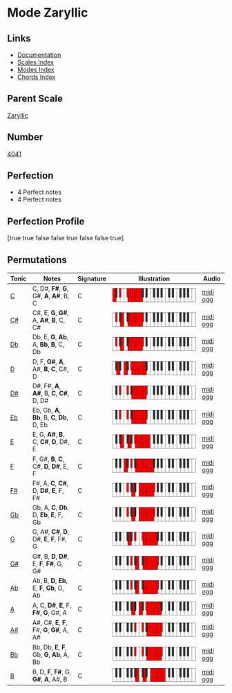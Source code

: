 # Mode Zaryllic

## Links

- [Documentation](index.md)
- [Scales Index](Scales.md)
- [Modes Index](Modes.md)
- [Chords Index](Chords.md)

## Parent Scale

[Zaryllic](ScaleZaryllic.md)

## Number

[4041](https://ianring.com/musictheory/scales/4041)

## Perfection

- 4 Perfect notes
- 4 Perfect notes

## Perfection Profile

[true true false false true false false true]

## Permutations

| Tonic | Notes | Signature | Illustration | Audio |
|-------|-------|-----------|--------------|-------|
| [C](ModeCNaturalZaryllic.md) | C, D#, **F#**, **G**, G#, **A**, **A#**, B, C | C | ![CNaturalZaryllic](ModeCNaturalZaryllic.png) | [midi](ModeCNaturalZaryllic.mid) [ogg](ModeCNaturalZaryllic.ogg) |
| [C#](ModeCSharpZaryllic.md) | C#, E, **G**, **G#**, A, **A#**, **B**, C, C# | C | ![CSharpZaryllic](ModeCSharpZaryllic.png) | [midi](ModeCSharpZaryllic.mid) [ogg](ModeCSharpZaryllic.ogg) |
| [Db](ModeDFlatZaryllic.md) | Db, E, **G**, **Ab**, A, **Bb**, **B**, C, Db | C | ![DFlatZaryllic](ModeDFlatZaryllic.png) | [midi](ModeDFlatZaryllic.mid) [ogg](ModeDFlatZaryllic.ogg) |
| [D](ModeDNaturalZaryllic.md) | D, F, **G#**, **A**, A#, **B**, **C**, C#, D | C | ![DNaturalZaryllic](ModeDNaturalZaryllic.png) | [midi](ModeDNaturalZaryllic.mid) [ogg](ModeDNaturalZaryllic.ogg) |
| [D#](ModeDSharpZaryllic.md) | D#, F#, **A**, **A#**, B, **C**, **C#**, D, D# | C | ![DSharpZaryllic](ModeDSharpZaryllic.png) | [midi](ModeDSharpZaryllic.mid) [ogg](ModeDSharpZaryllic.ogg) |
| [Eb](ModeEFlatZaryllic.md) | Eb, Gb, **A**, **Bb**, B, **C**, **Db**, D, Eb | C | ![EFlatZaryllic](ModeEFlatZaryllic.png) | [midi](ModeEFlatZaryllic.mid) [ogg](ModeEFlatZaryllic.ogg) |
| [E](ModeENaturalZaryllic.md) | E, G, **A#**, **B**, C, **C#**, **D**, D#, E | C | ![ENaturalZaryllic](ModeENaturalZaryllic.png) | [midi](ModeENaturalZaryllic.mid) [ogg](ModeENaturalZaryllic.ogg) |
| [F](ModeFNaturalZaryllic.md) | F, G#, **B**, **C**, C#, **D**, **D#**, E, F | C | ![FNaturalZaryllic](ModeFNaturalZaryllic.png) | [midi](ModeFNaturalZaryllic.mid) [ogg](ModeFNaturalZaryllic.ogg) |
| [F#](ModeFSharpZaryllic.md) | F#, A, **C**, **C#**, D, **D#**, **E**, F, F# | C | ![FSharpZaryllic](ModeFSharpZaryllic.png) | [midi](ModeFSharpZaryllic.mid) [ogg](ModeFSharpZaryllic.ogg) |
| [Gb](ModeGFlatZaryllic.md) | Gb, A, **C**, **Db**, D, **Eb**, **E**, F, Gb | C | ![GFlatZaryllic](ModeGFlatZaryllic.png) | [midi](ModeGFlatZaryllic.mid) [ogg](ModeGFlatZaryllic.ogg) |
| [G](ModeGNaturalZaryllic.md) | G, A#, **C#**, **D**, D#, **E**, **F**, F#, G | C | ![GNaturalZaryllic](ModeGNaturalZaryllic.png) | [midi](ModeGNaturalZaryllic.mid) [ogg](ModeGNaturalZaryllic.ogg) |
| [G#](ModeGSharpZaryllic.md) | G#, B, **D**, **D#**, E, **F**, **F#**, G, G# | C | ![GSharpZaryllic](ModeGSharpZaryllic.png) | [midi](ModeGSharpZaryllic.mid) [ogg](ModeGSharpZaryllic.ogg) |
| [Ab](ModeAFlatZaryllic.md) | Ab, B, **D**, **Eb**, E, **F**, **Gb**, G, Ab | C | ![AFlatZaryllic](ModeAFlatZaryllic.png) | [midi](ModeAFlatZaryllic.mid) [ogg](ModeAFlatZaryllic.ogg) |
| [A](ModeANaturalZaryllic.md) | A, C, **D#**, **E**, F, **F#**, **G**, G#, A | C | ![ANaturalZaryllic](ModeANaturalZaryllic.png) | [midi](ModeANaturalZaryllic.mid) [ogg](ModeANaturalZaryllic.ogg) |
| [A#](ModeASharpZaryllic.md) | A#, C#, **E**, **F**, F#, **G**, **G#**, A, A# | C | ![ASharpZaryllic](ModeASharpZaryllic.png) | [midi](ModeASharpZaryllic.mid) [ogg](ModeASharpZaryllic.ogg) |
| [Bb](ModeBFlatZaryllic.md) | Bb, Db, **E**, **F**, Gb, **G**, **Ab**, A, Bb | C | ![BFlatZaryllic](ModeBFlatZaryllic.png) | [midi](ModeBFlatZaryllic.mid) [ogg](ModeBFlatZaryllic.ogg) |
| [B](ModeBNaturalZaryllic.md) | B, D, **F**, **F#**, G, **G#**, **A**, A#, B | C | ![BNaturalZaryllic](ModeBNaturalZaryllic.png) | [midi](ModeBNaturalZaryllic.mid) [ogg](ModeBNaturalZaryllic.ogg) |
